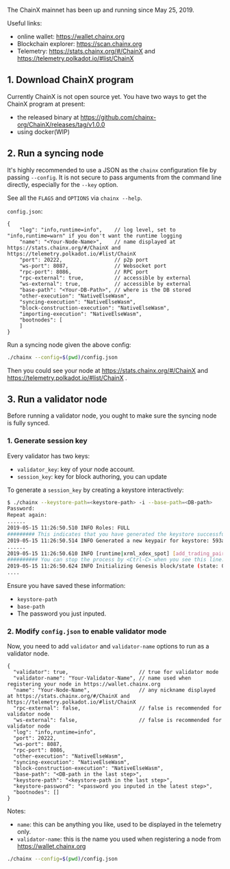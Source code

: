 The ChainX mainnet has been up and running since May 25, 2019.

Useful links:

- online wallet: https://wallet.chainx.org
- Blockchain explorer: https://scan.chainx.org
- Telemetry: https://stats.chainx.org/#/ChainX and https://telemetry.polkadot.io/#list/ChainX

## 1. Download ChainX program

Currently ChainX is not open source yet. You have two ways to get the ChainX program at present:

- the released binary at https://github.com/chainx-org/ChainX/releases/tag/v1.0.0
- using docker(WIP)

## 2. Run a syncing node

It's highly recommended to use a JSON as the `chainx` configuration file by passing `--config`. It is not secure to pass arguments from the command line directly, especially for the `--key` option.

See all the `FLAGS` and `OPTIONS` via `chainx --help`.

`config.json`:

```jsonc
{
    "log": "info,runtime=info",    // log level, set to "info,runtime=warn" if you don't want the runtime logging
    "name": "<Your-Node-Name>",    // name displayed at https://stats.chainx.org/#/ChainX and https://telemetry.polkadot.io/#list/ChainX
    "port": 20222,                 // p2p port
    "ws-port": 8087,               // Websocket port
    "rpc-port": 8086,              // RPC port
    "rpc-external": true,          // accessible by external
    "ws-external": true,           // accessible by external
    "base-path": "<Your-DB-Path>", // where is the DB stored
    "other-execution": "NativeElseWasm",
    "syncing-execution": "NativeElseWasm",
    "block-construction-execution": "NativeElseWasm",
    "importing-execution": "NativeElseWasm",
    "bootnodes": [
    ]
}
```

Run a syncing node given the above config:

```bash
./chainx --config=$(pwd)/config.json
```

Then you could see your node at https://stats.chainx.org/#/ChainX and https://telemetry.polkadot.io/#list/ChainX .

## 3. Run a validator node

Before running a validator node, you ought to make sure the syncing node is fully synced.

### 1. Generate session key

Every validator has two keys:

- `validator_key`: key of your node account.
- `session_key`: key for block authoring, you can update 

To generate a `session_key` by creating a keystore interactively:

```bash
$ ./chainx --keystore-path=<keystore-path> -i --base-path=<DB-path>
Password:
Repeat again:
......
2019-05-15 11:26:50.510 INFO Roles: FULL
######### This indicates that you have generated the keystore successfully.
2019-05-15 11:26:50.514 INFO Generated a new keypair for keystore: 593a11d6d5930ab2e68fa5d07082ba0102fc7740eee38b79b2793d7d34a2442a (5E5hNNEi...)
......
2019-05-15 11:26:50.610 INFO [runtime|xrml_xdex_spot] [add_trading_pair] currency_pair: CurrencyPair: SDOT/PCX, point_precision: 4, tick_precision: 2, price: 100000, online: true
########## You can stop the process by <Ctrl-C> when you see this line.
2019-05-15 11:26:50.624 INFO Initializing Genesis block/state (state: 0x9499…b6c3, header-hash: 0xdb82…e55d)
....
```

Ensure you have saved these information:

- `keystore-path`
- `base-path`
- The password you just inputed.

### 2. Modify `config.json` to enable validator mode

Now, you need to add `validator` and `validator-name` options to run as a validator node.

```jsonc
{
  "validator": true,                       // true for validator mode
  "validator-name": "Your-Validator-Name", // name used when registering your node in https://wallet.chainx.org
  "name": "Your-Node-Name",                // any nickname displayed at https://stats.chainx.org/#/ChainX and https://telemetry.polkadot.io/#list/ChainX
  "rpc-external": false,                   // false is recommended for validator node
  "ws-external": false,                    // false is recommended for validator node
  "log": "info,runtime=info",
  "port": 20222,
  "ws-port": 8087,
  "rpc-port": 8086,
  "other-execution": "NativeElseWasm",
  "syncing-execution": "NativeElseWasm",
  "block-construction-execution": "NativeElseWasm",
  "base-path": "<DB-path in the last step>",
  "keystore-path": "<keystore-path in the last step>",
  "keystore-password": "<password you inputed in the latest step>",
  "bootnodes": []
}
```

Notes:

- `name`: this can be anything you like, used to be displayed in the telemetry only.
- `validator-name`: this is the name you used when registering a node from https://wallet.chainx.org

```bash
./chainx --config=$(pwd)/config.json
```
